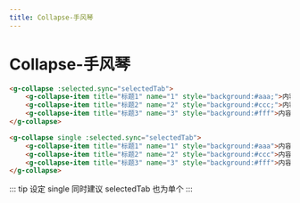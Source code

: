 ```yaml
---
title: Collapse-手风琴
---
```

# Collapse-手风琴
 
<ClientOnly>
  <collapse/>
</ClientOnly>

```html
<g-collapse :selected.sync="selectedTab">
    <g-collapse-item title="标题1" name="1" style="background:#aaa;">内容1</g-collapse-item>
    <g-collapse-item title="标题2" name="2" style="background:#ccc;">内容2</g-collapse-item>
    <g-collapse-item title="标题3" name="3" style="background:#fff">内容3</g-collapse-item>
</g-collapse>
```



<ClientOnly>
  <collapse-demo-single/>
</ClientOnly>

```html
<g-collapse single :selected.sync="selectedTab">
    <g-collapse-item title="标题1" name="1" style="background:#aaa">内容1</g-collapse-item>
    <g-collapse-item title="标题2" name="2" style="background:#ccc">内容2</g-collapse-item>
    <g-collapse-item title="标题3" name="3" style="background:#fff">内容3</g-collapse-item>
</g-collapse>
```

::: tip
设定 single 同时建议 selectedTab 也为单个
:::

